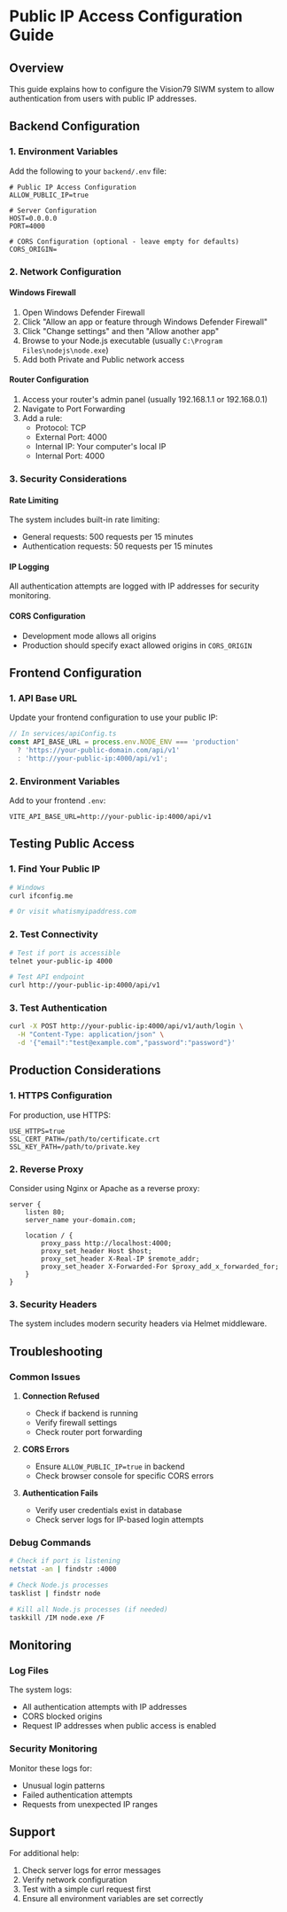 # Public IP Access Configuration Guide

## Overview
This guide explains how to configure the Vision79 SIWM system to allow authentication from users with public IP addresses.

## Backend Configuration

### 1. Environment Variables
Add the following to your `backend/.env` file:

```env
# Public IP Access Configuration
ALLOW_PUBLIC_IP=true

# Server Configuration
HOST=0.0.0.0
PORT=4000

# CORS Configuration (optional - leave empty for defaults)
CORS_ORIGIN=
```

### 2. Network Configuration

#### Windows Firewall
1. Open Windows Defender Firewall
2. Click "Allow an app or feature through Windows Defender Firewall"
3. Click "Change settings" and then "Allow another app"
4. Browse to your Node.js executable (usually `C:\Program Files\nodejs\node.exe`)
5. Add both Private and Public network access

#### Router Configuration
1. Access your router's admin panel (usually 192.168.1.1 or 192.168.0.1)
2. Navigate to Port Forwarding
3. Add a rule:
   - Protocol: TCP
   - External Port: 4000
   - Internal IP: Your computer's local IP
   - Internal Port: 4000

### 3. Security Considerations

#### Rate Limiting
The system includes built-in rate limiting:
- General requests: 500 requests per 15 minutes
- Authentication requests: 50 requests per 15 minutes

#### IP Logging
All authentication attempts are logged with IP addresses for security monitoring.

#### CORS Configuration
- Development mode allows all origins
- Production should specify exact allowed origins in `CORS_ORIGIN`

## Frontend Configuration

### 1. API Base URL
Update your frontend configuration to use your public IP:

```typescript
// In services/apiConfig.ts
const API_BASE_URL = process.env.NODE_ENV === 'production' 
  ? 'https://your-public-domain.com/api/v1'
  : 'http://your-public-ip:4000/api/v1';
```

### 2. Environment Variables
Add to your frontend `.env`:

```env
VITE_API_BASE_URL=http://your-public-ip:4000/api/v1
```

## Testing Public Access

### 1. Find Your Public IP
```bash
# Windows
curl ifconfig.me

# Or visit whatismyipaddress.com
```

### 2. Test Connectivity
```bash
# Test if port is accessible
telnet your-public-ip 4000

# Test API endpoint
curl http://your-public-ip:4000/api/v1
```

### 3. Test Authentication
```bash
curl -X POST http://your-public-ip:4000/api/v1/auth/login \
  -H "Content-Type: application/json" \
  -d '{"email":"test@example.com","password":"password"}'
```

## Production Considerations

### 1. HTTPS Configuration
For production, use HTTPS:
```env
USE_HTTPS=true
SSL_CERT_PATH=/path/to/certificate.crt
SSL_KEY_PATH=/path/to/private.key
```

### 2. Reverse Proxy
Consider using Nginx or Apache as a reverse proxy:
```nginx
server {
    listen 80;
    server_name your-domain.com;
    
    location / {
        proxy_pass http://localhost:4000;
        proxy_set_header Host $host;
        proxy_set_header X-Real-IP $remote_addr;
        proxy_set_header X-Forwarded-For $proxy_add_x_forwarded_for;
    }
}
```

### 3. Security Headers
The system includes modern security headers via Helmet middleware.

## Troubleshooting

### Common Issues

1. **Connection Refused**
   - Check if backend is running
   - Verify firewall settings
   - Check router port forwarding

2. **CORS Errors**
   - Ensure `ALLOW_PUBLIC_IP=true` in backend
   - Check browser console for specific CORS errors

3. **Authentication Fails**
   - Verify user credentials exist in database
   - Check server logs for IP-based login attempts

### Debug Commands

```bash
# Check if port is listening
netstat -an | findstr :4000

# Check Node.js processes
tasklist | findstr node

# Kill all Node.js processes (if needed)
taskkill /IM node.exe /F
```

## Monitoring

### Log Files
The system logs:
- All authentication attempts with IP addresses
- CORS blocked origins
- Request IP addresses when public access is enabled

### Security Monitoring
Monitor these logs for:
- Unusual login patterns
- Failed authentication attempts
- Requests from unexpected IP ranges

## Support

For additional help:
1. Check server logs for error messages
2. Verify network configuration
3. Test with a simple curl request first
4. Ensure all environment variables are set correctly 